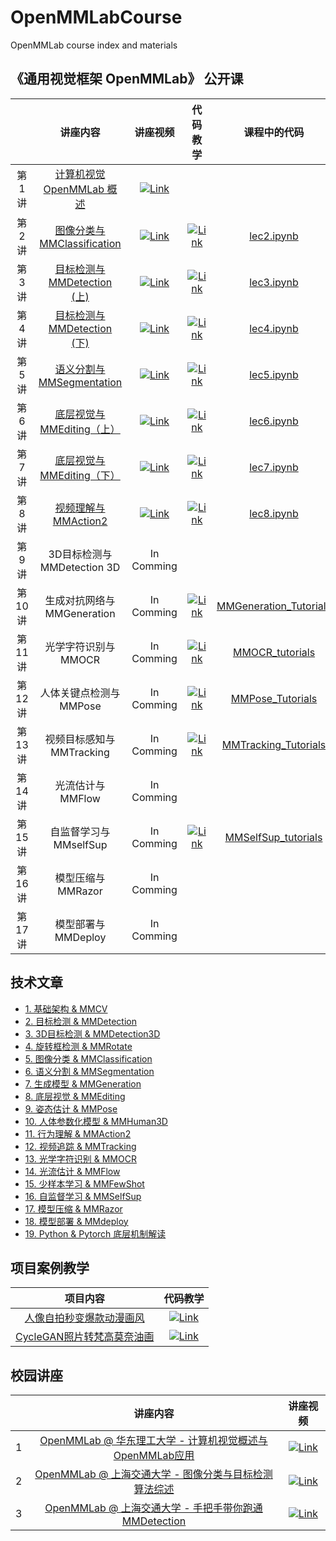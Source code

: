 # OpenMMLabCourse

OpenMMLab course index and materials

## 《通用视觉框架 OpenMMLab》 公开课

|        |                                  讲座内容                                   |                                                                          讲座视频                                                                          |                                                                          代码教学                                                                          |                                  课程中的代码                                  |
| :----: | :-------------------------------------------------------------------------: | :--------------------------------------------------------------------------------------------------------------------------------------------------------: | :--------------------------------------------------------------------------------------------------------------------------------------------------------: | :----------------------------------------------------------------------------: |
| 第1讲  |  [计算机视觉 OpenMMLab 概述](https://www.bilibili.com/video/BV1R341117FJ/)  |  [![Link](https://i1.hdslb.com/bfs/archive/24cc8148270f237cff0738fc8cd50557a6462de0.png@112w_63h_1c.webp)](https://www.bilibili.com/video/BV1R341117FJ/)   |                                                                                                                                                            |                                                                                |
| 第2讲  | [图像分类与 MMClassification](https://www.bilibili.com/video/BV1J341127nQ/) |  [![Link](https://i0.hdslb.com/bfs/archive/237b076c0fd87086827618ca95975d94656fb429.png@112w_63h_1c.webp)](https://www.bilibili.com/video/BV1J341127nQ/)   | [![Link](https://i0.hdslb.com/bfs/archive/237b076c0fd87086827618ca95975d94656fb429.png@112w_63h_1c.webp)](https://www.bilibili.com/video/BV1J341127nQ?p=7) |                         [lec2.ipynb](codes/lec2.ipynb)                         |
| 第3讲  | [目标检测与 MMDetection (上)](https://www.bilibili.com/video/BV1Vv411A7ZM/) |  [![Link](https://i0.hdslb.com/bfs/archive/8f4077f6572966b6d94726abeb8adb8531ad51b7.png@112w_63h_1c.webp)](https://www.bilibili.com/video/BV1Vv411A7ZM/)   | [![Link](https://i0.hdslb.com/bfs/archive/8f4077f6572966b6d94726abeb8adb8531ad51b7.png@112w_63h_1c.webp)](https://www.bilibili.com/video/BV1Vv411A7ZM?p=5) |                         [lec3.ipynb](codes/lec3.ipynb)                         |
| 第4讲  | [目标检测与 MMDetection (下)](https://www.bilibili.com/video/BV1bM4y1g7Hf/) |  [![Link](https://i2.hdslb.com/bfs/archive/0207b273dfe48d157cd00fe3ca2d9e20c1a86599.png@112w_63h_1c.webp)](https://www.bilibili.com/video/BV1bM4y1g7Hf/)   | [![Link](https://i2.hdslb.com/bfs/archive/0207b273dfe48d157cd00fe3ca2d9e20c1a86599.png@112w_63h_1c.webp)](https://www.bilibili.com/video/BV1bM4y1g7Hf?p=5) |                         [lec4.ipynb](codes/lec4.ipynb)                         |
| 第5讲  |  [语义分割与 MMSegmentation](https://www.bilibili.com/video/BV1944y1b76p/)  |  [![Link](https://i0.hdslb.com/bfs/archive/bedab4cff4ced7617ba1d118d7bd0cccd4a502f4.png@112w_63h_1c.webp)](https://www.bilibili.com/video/BV1944y1b76p/)   | [![Link](https://i0.hdslb.com/bfs/archive/bedab4cff4ced7617ba1d118d7bd0cccd4a502f4.png@112w_63h_1c.webp)](https://www.bilibili.com/video/BV1944y1b76p?p=5) |                         [lec5.ipynb](codes/lec5.ipynb)                         |
| 第6讲  | [底层视觉与 MMEditing（上）](https://www.bilibili.com/video/BV1zq4y1o7ph/)  |  [![Link](https://i2.hdslb.com/bfs/archive/01d51d14a091e96f8c42031390f08f62cb18b699.png@112w_63h_1c.webp)](https://www.bilibili.com/video/BV1zq4y1o7ph/)   | [![Link](https://i2.hdslb.com/bfs/archive/01d51d14a091e96f8c42031390f08f62cb18b699.png@112w_63h_1c.webp)](https://www.bilibili.com/video/BV1zq4y1o7ph?p=5) |                         [lec6.ipynb](codes/lec6.ipynb)                         |
| 第7讲  | [底层视觉与 MMEditing（下）](https://www.bilibili.com/video/BV1cQ4y167KL/)  |  [![Link](https://i0.hdslb.com/bfs/archive/3c314ffc38bced8002162319cb75f883b4694445.png@112w_63h_1c.webp)](https://www.bilibili.com/video/BV1cQ4y167KL/)   | [![Link](https://i0.hdslb.com/bfs/archive/3c314ffc38bced8002162319cb75f883b4694445.png@112w_63h_1c.webp)](https://www.bilibili.com/video/BV1cQ4y167KL?p=4) |                         [lec7.ipynb](codes/lec7.ipynb)                         |
| 第8讲  |    [视频理解与 MMAction2](https://www.bilibili.com/video/BV1h34y1D7QH/)     | [![Link](https://i0.hdslb.com/bfs/archive/a1c4b28840991f29c7acabdcbd39dc190f6af2c2.png@112w_63h_1c.webp)](https://www.bilibili.com/video/BV1h34y1D7QH?p=1) | [![Link](https://i0.hdslb.com/bfs/archive/a1c4b28840991f29c7acabdcbd39dc190f6af2c2.png@112w_63h_1c.webp)](https://www.bilibili.com/video/BV1h34y1D7QH?p=5) |                         [lec8.ipynb](codes/lec8.ipynb)                         |
| 第9讲  |                         3D目标检测与 MMDetection 3D                         |                                                                         In Comming                                                                         |                                                                                                                                                            |                                                                                |
| 第10讲 |                         生成对抗网络与 MMGeneration                         |                                                                         In Comming                                                                         |  [![Link](https://i1.hdslb.com/bfs/archive/e0ea4767b305e98ce6039fe623e4cd184923a720.jpg@112w_63h_1c.webp)](https://www.bilibili.com/video/BV1bY4y147kz/)   | [MMGeneration_Tutorials](https://github.com/TommyZihao/MMGeneration_Tutorials) |
| 第11讲 |                            光学字符识别与 MMOCR                             |                                                                         In Comming                                                                         |  [![Link](https://i0.hdslb.com/bfs/archive/bff12b73709666351d614fd5fb286767846b7108.jpg@112w_63h_1c.webp)](https://www.bilibili.com/video/BV1Ua411x7dB/)   |        [MMOCR_tutorials](https://github.com/TommyZihao/MMOCR_tutorials)        |
| 第12讲 |                           人体关键点检测与 MMPose                           |                                                                         In Comming                                                                         |  [![Link](https://i1.hdslb.com/bfs/archive/94399ebc3f6cecc9545b83956b0a35e1046eaae2.jpg@112w_63h_1c.webp)](https://www.bilibili.com/video/BV16B4y1h7JS/)   |       [MMPose_Tutorials](https://github.com/TommyZihao/MMPose_Tutorials)       |
| 第13讲 |                          视频目标感知与 MMTracking                          |                                                                         In Comming                                                                         |  [![Link](https://i1.hdslb.com/bfs/archive/0058cfa97c39341f8679fd58ef04651db2389c4e.jpg@112w_63h_1c.webp)](https://www.bilibili.com/video/BV1za411Y7Zm/)   |   [MMTracking_Tutorials](https://github.com/TommyZihao/MMTracking_Tutorials)   |
| 第14讲 |                              光流估计与 MMFlow                              |                                                                         In Comming                                                                         |                                                                                                                                                            |                                                                                |
| 第15讲 |                           自监督学习与 MMselfSup                            |                                                                         In Comming                                                                         |   [![Link](https://i1.hdslb.com/bfs/archive/7e5e9a0571cbc98f043d6bc4050fb9e785c2606f.jpg@112w_63h_1c.webp)](https://www.bilibili.com/video/BV1hg411r7iK)   |                [MMSelfSup_tutorials](codes/MMSelfSup_tutorials)                |  |
| 第16讲 |                             模型压缩与 MMRazor                              |                                                                         In Comming                                                                         |                                                                                                                                                            |                                                                                |
| 第17讲 |                             模型部署与 MMDeploy                             |                                                                         In Comming                                                                         |                                                                                                                                                            |                                                                                |



## 技术文章

- [1. 基础架构 & MMCV](./articles.md/#1-基础架构--mmcv)
- [2. 目标检测 & MMDetection](./articles.md/#2-目标检测--mmdetection)
- [3. 3D目标检测 & MMDetection3D](./articles.md/#3-3d目标检测--mmdetection3d)
- [4. 旋转框检测 & MMRotate](./articles.md/#4-旋转框检测--mmrotate)
- [5. 图像分类 & MMClassification](./articles.md/#5-图像分类--mmclassification)
- [6. 语义分割 & MMSegmentation](./articles.md/#6-语义分割--mmsegmentation)
- [7. 生成模型 & MMGeneration](./articles.md/#7-生成模型--mmgeneration)
- [8. 底层视觉 & MMEditing](./articles.md/#8-底层视觉--mmediting)
- [9. 姿态估计 & MMPose](./articles.md/#9-姿态估计--mmpose)
- [10. 人体参数化模型 & MMHuman3D](./articles.md/#10-人体参数化模型--mmhuman3d)
- [11. 行为理解 & MMAction2](./articles.md/#11-行为理解--mmaction2)
- [12. 视频追踪 & MMTracking](./articles.md/#12-视频追踪--mmtracking)
- [13. 光学字符识别 & MMOCR](./articles.md/#13-光学字符识别--mmocr)
- [14. 光流估计 & MMFlow](./articles.md/#14-光流估计--mmflow)
- [15. 少样本学习 & MMFewShot](./articles.md/#15-少样本学习--mmfewshot)
- [16. 自监督学习 & MMSelfSup](./articles.md/#16-自监督学习--mmselfsup)
- [17. 模型压缩 & MMRazor](./articles.md/#17-模型压缩--mmrazor)
- [18. 模型部署 & MMdeploy](./articles.md/#18-模型部署--mmdeploy)
- [19. Python & Pytorch 底层机制解读](./articles.md/#19-python--pytorch-底层机制解读)



## 项目案例教学

|                                  项目内容                                  |                                                                        代码教学                                                                         |
| :------------------------------------------------------------------------: | :-----------------------------------------------------------------------------------------------------------------------------------------------------: |
|  [人像自拍秒变爆款动漫画风](https://www.bilibili.com/video/BV1XL4y1g7in/)  | [![Link](https://i0.hdslb.com/bfs/archive/f9972114f65e0bc121619e51720680c461a7b913.jpg@112w_63h_1c.webp)](https://www.bilibili.com/video/BV1XL4y1g7in/) |
| [CycleGAN照片转梵高莫奈油画](https://www.bilibili.com/video/BV1wv4y1T71F/) | [![Link](https://i2.hdslb.com/bfs/archive/56a953accbb30ea29408a105aeb7dd406058e8f1.jpg@112w_63h_1c.webp)](https://www.bilibili.com/video/BV1wv4y1T71F/) |



## 校园讲座

|       |                                                 讲座内容                                                 |                                                                        讲座视频                                                                         |
| :---: | :------------------------------------------------------------------------------------------------------: | :-----------------------------------------------------------------------------------------------------------------------------------------------------: |
|   1   | [OpenMMLab @ 华东理工大学 - 计算机视觉概述与OpenMMLab应用](https://www.bilibili.com/video/BV1Gb4y1B7D4/) | [![Link](https://i1.hdslb.com/bfs/archive/ddd84ad01eb96ad12a272d345d4de3d16d12295b.jpg@112w_63h_1c.webp)](https://www.bilibili.com/video/BV1Gb4y1B7D4/) |
|   2   |  [OpenMMLab @ 上海交通大学 - 图像分类与目标检测算法综述](https://www.bilibili.com/video/BV1ou411k7fD/)   | [![Link](https://i1.hdslb.com/bfs/archive/c8356c5400de7ba50f32a2e26e8c77563e46e353.png@112w_63h_1c.webp)](https://www.bilibili.com/video/BV1ou411k7fD/) |
|   3   |   [OpenMMLab @ 上海交通大学 - 手把手带你跑通MMDetection](https://www.bilibili.com/video/BV1NL4y1c7ki/)   | [![Link](https://i1.hdslb.com/bfs/archive/c8356c5400de7ba50f32a2e26e8c77563e46e353.png@112w_63h_1c.webp)](https://www.bilibili.com/video/BV1NL4y1c7ki/) |
